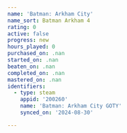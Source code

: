```yaml
---
name: 'Batman: Arkham City'
name_sort: Batman Arkham 4
rating: 0
active: false
progress: new
hours_played: 0
purchased_on: .nan
started_on: .nan
beaten_on: .nan
completed_on: .nan
mastered_on: .nan
identifiers:
  - type: steam
    appid: '200260'
    name: 'Batman: Arkham City GOTY'
    synced_on: '2024-08-30'

---
```

